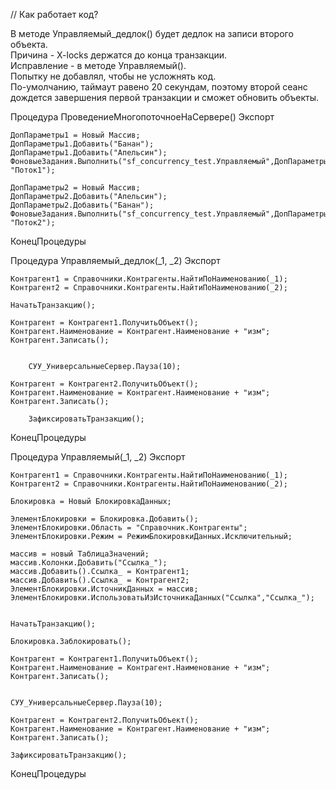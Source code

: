 // Как работает код?

В методе Управляемый_дедлок() будет дедлок на записи второго объекта.  
Причина - X-locks держатся до конца транзакции.  
Исправление - в методе Управляемый().  
Попытку не добавлял, чтобы не усложнять код.  
По-умолчанию, таймаут равено 20 секундам, поэтому второй сеанс  
дождется завершения первой транзакции и сможет обновить объекты.  


Процедура ПроведениеМногопоточноеНаСервере() Экспорт
	
	ДопПараметры1 = Новый Массив;
	ДопПараметры1.Добавить("Банан");
	ДопПараметры1.Добавить("Апельсин");
	ФоновыеЗадания.Выполнить("sf_concurrency_test.Управляемый",ДопПараметры1, "Поток1");
	
	ДопПараметры2 = Новый Массив;
	ДопПараметры2.Добавить("Апельсин");
	ДопПараметры2.Добавить("Банан");
	ФоновыеЗадания.Выполнить("sf_concurrency_test.Управляемый",ДопПараметры2, "Поток2");
	
		
КонецПроцедуры
 
Процедура Управляемый_дедлок(_1, _2) Экспорт
	
	Контрагент1 = Справочники.Контрагенты.НайтиПоНаименованию(_1);	
	Контрагент2 = Справочники.Контрагенты.НайтиПоНаименованию(_2);
	
	НачатьТранзакцию();
	
	Контрагент = Контрагент1.ПолучитьОбъект();
	Контрагент.Наименование = Контрагент.Наименование + "изм";
	Контрагент.Записать();
	
		
		СУУ_УниверсальныеСервер.Пауза(10);
		
	Контрагент = Контрагент2.ПолучитьОбъект();
	Контрагент.Наименование = Контрагент.Наименование + "изм";
	Контрагент.Записать();
		
	    ЗафиксироватьТранзакцию();
		
	 
		
КонецПроцедуры
 
Процедура Управляемый(_1, _2) Экспорт
	
	Контрагент1 = Справочники.Контрагенты.НайтиПоНаименованию(_1);	
	Контрагент2 = Справочники.Контрагенты.НайтиПоНаименованию(_2);
	
	Блокировка = Новый БлокировкаДанных;
					
	ЭлементБлокировки = Блокировка.Добавить();
	ЭлементБлокировки.Область = "Справочник.Контрагенты";
	ЭлементБлокировки.Режим = РежимБлокировкиДанных.Исключительный;
	
	массив = новый ТаблицаЗначений;
	массив.Колонки.Добавить("Ссылка_");
	массив.Добавить().Ссылка_ = Контрагент1;
	массив.Добавить().Ссылка_ = Контрагент2;
	ЭлементБлокировки.ИсточникДанных = массив;
	ЭлементБлокировки.ИспользоватьИзИсточникаДанных("Ссылка","Ссылка_");
	
	
	НачатьТранзакцию();
	
	Блокировка.Заблокировать();
	
	Контрагент = Контрагент1.ПолучитьОбъект();
	Контрагент.Наименование = Контрагент.Наименование + "изм";
	Контрагент.Записать();
	
		
	СУУ_УниверсальныеСервер.Пауза(10);
		
	Контрагент = Контрагент2.ПолучитьОбъект();
	Контрагент.Наименование = Контрагент.Наименование + "изм";
	Контрагент.Записать();
		
	ЗафиксироватьТранзакцию();
		
	 
		
КонецПроцедуры
 